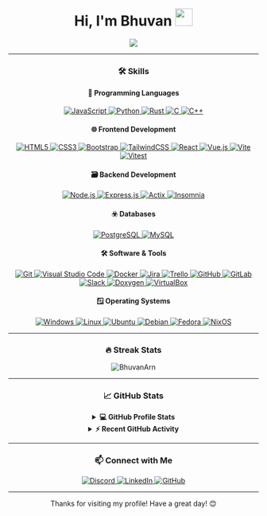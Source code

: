 <h1 align="center">Hi, I'm Bhuvan <img src="https://media.giphy.com/media/hvRJCLFzcasrR4ia7z/giphy.gif" width="35"></h1>

<p align="center">
  <a href="https://github.com/DenverCoder1/readme-typing-svg">
    <img src="https://readme-typing-svg.herokuapp.com?lines=Developer;Life+Enjoyer;From+France;Javascript+Believer;Video+Game+Player;Like+Simple+Things;&center=true&width=500&height=50">
  </a>
</p>

<hr/>

<h3 align="center">🛠️ Skills </h3>

<h4 align="center">🚀 Programming Languages</h4>

<p align="center">
    <a href="https://developer.mozilla.org/en-US/docs/Web/JavaScript" target="_blank">
        <img src="https://img.shields.io/badge/JavaScript-F7DF1E?style=for-the-badge&logo=javascript&logoColor=black" alt="JavaScript">
    </a>
    <a href="https://www.python.org" target="_blank">
        <img src="https://img.shields.io/badge/Python-3776AB?style=for-the-badge&logo=python&logoColor=white" alt="Python">
    </a>
    <a href="https://www.rust-lang.org" target="_blank">
        <img src="https://img.shields.io/badge/Rust-000000?style=for-the-badge&logo=rust&logoColor=white" alt="Rust">
    </a>
    <a href="https://devdocs.io/c/" target="_blank">
        <img src="https://img.shields.io/badge/C-00599C?style=for-the-badge&logo=c&logoColor=white" alt="C">
    </a>
    <a href="https://learn.microsoft.com/fr-fr/cpp/cpp/?view=msvc-170" target="_blank">
        <img src="https://img.shields.io/badge/C++-00599C?style=for-the-badge&logo=c%2B%2B&logoColor=white" alt="C++">
    </a>
</p>

<h4 align="center">🌐 Frontend Development</h4>

<p align="center">
    <a href="https://www.w3.org/html/" target="_blank">
        <img src="https://img.shields.io/badge/HTML5-E34F26?style=for-the-badge&logo=html5&logoColor=white" alt="HTML5">
    </a>
    <a href="https://www.w3schools.com/css/" target="_blank">
        <img src="https://img.shields.io/badge/CSS3-1572B6?style=for-the-badge&logo=css3&logoColor=white" alt="CSS3">
    </a>
    <a href="https://getbootstrap.com" target="_blank">
        <img src="https://img.shields.io/badge/Bootstrap-563D7C?style=for-the-badge&logo=bootstrap&logoColor=white" alt="Bootstrap">
    </a>
    <a href="https://tailwindcss.com" target="_blank">
        <img src="https://img.shields.io/badge/TailwindCSS-38B2AC?style=for-the-badge&logo=tailwind-css&logoColor=white" alt="TailwindCSS">
    </a>
    <a href="https://reactjs.org" target="_blank">
        <img src="https://img.shields.io/badge/React-61DAFB?style=for-the-badge&logo=react&logoColor=black" alt="React">
    </a>
    <a href="https://vuejs.org" target="_blank">
        <img src="https://img.shields.io/badge/Vue.js-4FC08D?style=for-the-badge&logo=vue.js&logoColor=white" alt="Vue.js">
    </a>
    <a href="https://vitejs.dev" target="_blank">
        <img src="https://img.shields.io/badge/Vite-646CFF?style=for-the-badge&logo=vite&logoColor=white" alt="Vite">
    </a>
    <a href="https://vitejs.dev/guide/features.html#testing" target="_blank">
        <img src="https://img.shields.io/badge/Vitest-646CFF?style=for-the-badge&logo=vite&logoColor=white" alt="Vitest">
    </a>
</p>

<h4 align="center">🗃️ Backend Development</h4>

<p align="center">
    <a href="https://nodejs.org" target="_blank">
        <img src="https://img.shields.io/badge/Node.js-43853D?style=for-the-badge&logo=node.js&logoColor=white" alt="Node.js">
    </a>
    <a href="https://expressjs.com" target="_blank">
        <img src="https://img.shields.io/badge/Express.js-000000?style=for-the-badge&logo=express&logoColor=white" alt="Express.js">
    </a>
    <a href="https://actix.rs" target="_blank">
        <img src="https://img.shields.io/badge/Actix-000000?style=for-the-badge&logo=rust&logoColor=white" alt="Actix">
    </a>
    <a href="https://insomnia.rest/" target="_blank">
        <img src="https://img.shields.io/badge/Insomnia-5849BE?style=for-the-badge&logo=insomnia&logoColor=white" alt="Insomnia">
    </a>
</p>

<h4 align="center">☣️ Databases</h4>

<p align="center">
    <a href="https://www.postgresql.fr/" target="_blank">
        <img src="https://img.shields.io/badge/PostgreSQL-336791?style=for-the-badge&logo=postgresql&logoColor=white" alt="PostgreSQL">
    </a>
    <a href="https://www.mysql.com/" target="_blank">
        <img src="https://img.shields.io/badge/MySQL-4479A1?style=for-the-badge&logo=mysql&logoColor=white" alt="MySQL">
    </a>
</p>

<h4 align="center">🛠️ Software & Tools</h4>

<p align="center">
    <a href="https://git-scm.com/" target="_blank">
        <img src="https://img.shields.io/badge/Git-F05032?style=for-the-badge&logo=git&logoColor=white" alt="Git">
    </a>
    <a href="https://code.visualstudio.com" target="_blank">
        <img src="https://img.shields.io/badge/VS%20Code-007ACC?style=for-the-badge&logo=visual-studio-code&logoColor=white" alt="Visual Studio Code">
    </a>
    <a href="https://www.docker.com/" target="_blank">
        <img src="https://img.shields.io/badge/Docker-2496ED?style=for-the-badge&logo=docker&logoColor=white" alt="Docker">
    </a>
    <a href="https://www.atlassian.com/fr/software/jira?campaign=19324539593&adgroup=143040339085&targetid=kwd-855725830&matchtype=e&network=g&device=c&device_model=&creative=642068829030&keyword=jira&placement=&target=&ds_eid=700000001558501&ds_e1=GOOGLE&gad_source=1&gclid=Cj0KCQiA_NC9BhCkARIsABSnSTYiLLR2vzN_-E1NAJhf1XfdLl219wyC-HfwklUjlM0YR21Dpu40ZrcaAkq5EALw_wcB" target="_blank">
        <img src="https://img.shields.io/badge/Jira-0052CC?style=for-the-badge&logo=jira&logoColor=white" alt="Jira">
    </a>
    <a href="https://trello.com/fr?campaign=19269516403&adgroup=148159472287&targetid=kwd-3609071522&matchtype=e&network=g&device=c&device_model=&creative=641585205824&keyword=trello&placement=&target=&ds_eid=700000001557344&ds_e1=GOOGLE&gad_source=1&gclid=Cj0KCQiA_NC9BhCkARIsABSnSTYy_YhEOVvgng7SrQSic2n8uOvGVF8gNBerUFoVqpaz8ogbDgu9qpkaAjdLEALw_wcB" target="_blank">
        <img src="https://img.shields.io/badge/Trello-0079BF?style=for-the-badge&logo=trello&logoColor=white" alt="Trello">
    </a>
    <a href="https://github.com/" target="_blank">
        <img src="https://img.shields.io/badge/GitHub-181717?style=for-the-badge&logo=github&logoColor=white" alt="GitHub">
    </a>
    <a href="https://about.gitlab.com/" target="_blank">
        <img src="https://img.shields.io/badge/GitLab-FCA121?style=for-the-badge&logo=gitlab&logoColor=white" alt="GitLab">
    </a>
    <a href="https://slack.com/" target="_blank">
        <img src="https://img.shields.io/badge/Slack-4A154B?style=for-the-badge&logo=slack&logoColor=white" alt="Slack">
    </a>
    <a href="https://www.doxygen.nl/" target="_blank">
        <img src="https://img.shields.io/badge/Doxygen-000000?style=for-the-badge&logo=doxygen&logoColor=white" alt="Doxygen">
    </a>
    <a href="https://www.virtualbox.org/" target="_blank">
        <img src="https://img.shields.io/badge/VirtualBox-183A61?style=for-the-badge&logo=virtualbox&logoColor=white" alt="VirtualBox">
    </a>
</p>

<h4 align="center">🪟 Operating Systems</h4>

<p align="center">
    <a href="https://www.microsoft.com/en-us/windows" target="_blank">
        <img src="https://img.shields.io/badge/🪟 Windows-0078D6?style=for-the-badge&logo=windows&logoColor=white" alt="Windows">
    </a>
    <a href="https://www.linux.org/" target="_blank">
        <img src="https://img.shields.io/badge/Linux-FCC624?style=for-the-badge&logo=linux&logoColor=black" alt="Linux">
    </a>
    <a href="https://www.ubuntu-fr.org/" target="_blank">
        <img src="https://img.shields.io/badge/Ubuntu-E95420?style=for-the-badge&logo=ubuntu&logoColor=white" alt="Ubuntu">
    </a>
    <a href="https://www.debian.org/" target="_blank">
        <img src="https://img.shields.io/badge/Debian-A81D33?style=for-the-badge&logo=debian&logoColor=white" alt="Debian">
    </a>
    <a href="https://getfedora.org/" target="_blank">
        <img src="https://img.shields.io/badge/Fedora-294172?style=for-the-badge&logo=fedora&logoColor=white" alt="Fedora">
    </a>
    <a href="https://nixos.org/" target="_blank">
        <img src="https://img.shields.io/badge/NixOS-5277C3?style=for-the-badge&logo=nixos&logoColor=white" alt="NixOS">
    </a>
</p>

<hr/>

<h3 align="center">🔥 Streak Stats</h3>

<p align="center">
  <img src="https://streak-stats.demolab.com?user=BhuvanArn&theme=algolia" alt="BhuvanArn" />
</p>

<hr/>

<h3 align="center">📈 GitHub Stats</h3>

<details align="center">
  <summary><b>💻 GitHub Profile Stats</b></summary>
  <br/>
  <p align="center">
    <a href="https://github.com/anuraghazra/github-readme-stats">
      <img alt="BHuvanArn's Github Stats" src="https://github-readme-stats.vercel.app/api?username=BhuvanArn&show_icons=true&count_private=true&theme=algolia" height="192px"/>
    </a>
    <br/>
    <a href="https://github.com/anuraghazra/github-readme-stats">
      <img alt="BhuvanArn's Top Languages" src="https://github-readme-stats.vercel.app/api/top-langs?username=BhuvanArn&show_icons=true&locale=en&layout=compact&theme=algolia" height="192px"/>
    </a>
    <br/>
        📝 These stats only includes my contribution in public repositories so it doesn't well reflect experience or skill level.
  </p>
</details>

<details align="center">
  <summary><b>⚡ Recent GitHub Activity</b></summary>
  <br/>
  <a href="https://github.com/BhuvanArn">
    BhuvanArn's Activity Graph
  </a>

![](https://komarev.com/ghpvc/?username=BhuvanArn&for-the-badge&color=red)
</details>



<hr/>

<h3 align="center">📫 Connect with Me</h3>

<p align="center">
    <a href="https://discord.com/users/bhupower19#4644">
        <img src="https://img.shields.io/badge/Discord-Connect-blue" alt="Discord">
    </a>
    <a href="https://www.linkedin.com/in/bhuvan-arnaud/">
        <img src="https://img.shields.io/badge/LinkedIn-Connect-blue" alt="LinkedIn">
    </a>
    <a href="https://github.com/BhuvanArn">
        <img src="https://img.shields.io/badge/GitHub-Follow-blue" alt="GitHub">
    </a>
</p>

<hr/>

<p align="center">Thanks for visiting my profile! Have a great day! 😊</p>
